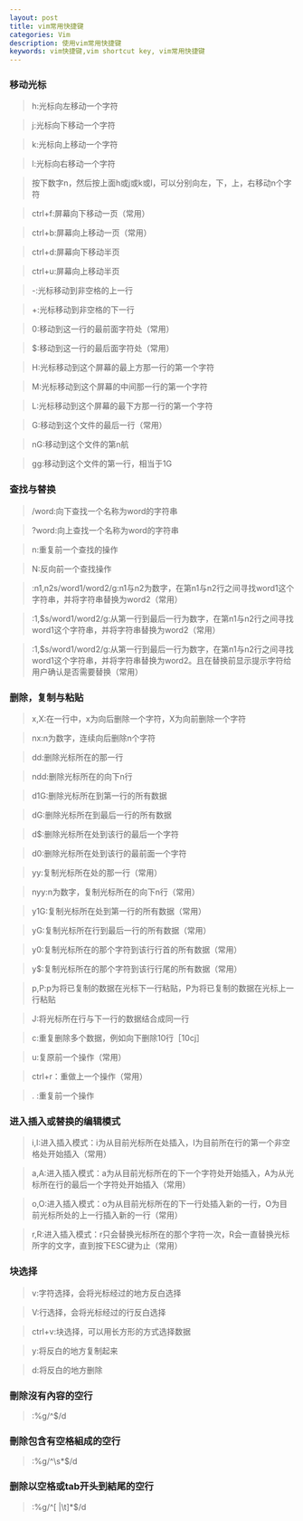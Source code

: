 ```yaml
---
layout: post
title: vim常用快捷键
categories: Vim
description: 使用vim常用快捷键
keywords: vim快捷键,vim shortcut key, vim常用快捷键
---
```


### 移动光标

> h:光标向左移动一个字符

> j:光标向下移动一个字符

> k:光标向上移动一个字符

> l:光标向右移动一个字符

> 按下数字n，然后按上面h或j或k或l，可以分别向左，下，上，右移动n个字符

> ctrl+f:屏幕向下移动一页（常用）

> ctrl+b:屏幕向上移动一页（常用）

> ctrl+d:屏幕向下移动半页

> ctrl+u:屏幕向上移动半页

> -:光标移动到非空格的上一行

> +:光标移动到非空格的下一行

> 0:移动到这一行的最前面字符处（常用）

> $:移动到这一行的最后面字符处（常用）

> H:光标移动到这个屏幕的最上方那一行的第一个字符

> M:光标移动到这个屏幕的中间那一行的第一个字符

> L:光标移动到这个屏幕的最下方那一行的第一个字符

> G:移动到这个文件的最后一行（常用）

> nG:移动到这个文件的第n航

> gg:移动到这个文件的第一行，相当于1G

### 查找与替换
> /word:向下查找一个名称为word的字符串

> ?word:向上查找一个名称为word的字符串

> n:重复前一个查找的操作

> N:反向前一个查找操作

> :n1,n2s/word1/word2/g:n1与n2为数字，在第n1与n2行之间寻找word1这个字符串，并将字符串替换为word2（常用）

> :1,$s/word1/word2/g:从第一行到最后一行为数字，在第n1与n2行之间寻找word1这个字符串，并将字符串替换为word2（常用）

> :1,$s/word1/word2/g:从第一行到最后一行为数字，在第n1与n2行之间寻找word1这个字符串，并将字符串替换为word2。且在替换前显示提示字符给用户确认是否需要替换（常用）

### 删除，复制与粘贴

> x,X:在一行中，x为向后删除一个字符，X为向前删除一个字符

> nx:n为数字，连续向后删除n个字符

> dd:删除光标所在的那一行

> ndd:删除光标所在的向下n行

> d1G:删除光标所在到第一行的所有数据

> dG:删除光标所在到最后一行的所有数据

> d$:删除光标所在处到该行的最后一个字符

> d0:删除光标所在处到该行的最前面一个字符

> yy:复制光标所在处的那一行（常用）

> nyy:n为数字，复制光标所在的向下n行（常用）

> y1G:复制光标所在处到第一行的所有数据（常用）

> yG:复制光标所在行到最后一行的所有数据（常用）

> y0:复制光标所在的那个字符到该行行首的所有数据（常用）

> y$:复制光标所在的那个字符到该行行尾的所有数据（常用）

> p,P:p为将已复制的数据在光标下一行粘贴，P为将已复制的数据在光标上一行粘贴

> J:将光标所在行与下一行的数据结合成同一行

> c:重复删除多个数据，例如向下删除10行［10cj］

> u:复原前一个操作（常用）

> ctrl+r：重做上一个操作（常用）

> . :重复前一个操作

### 进入插入或替换的编辑模式

> i,I:进入插入模式：i为从目前光标所在处插入，I为目前所在行的第一个非空格处开始插入（常用）

> a,A:进入插入模式：a为从目前光标所在的下一个字符处开始插入，A为从光标所在行的最后一个字符处开始插入（常用）

> o,O:进入插入模式：o为从目前光标所在的下一行处插入新的一行，O为目前光标所处的上一行插入新的一行（常用）

> r,R:进入插入模式：r只会替换光标所在的那个字符一次，R会一直替换光标所字的文字，直到按下ESC键为止（常用）

### 块选择

> v:字符选择，会将光标经过的地方反白选择

> V:行选择，会将光标经过的行反白选择

> ctrl+v:块选择，可以用长方形的方式选择数据

> y:将反白的地方复制起来

> d:将反白的地方删除


### 刪除沒有內容的空行

> :%g/^$/d

### 刪除包含有空格組成的空行

> :%g/^\s*$/d

### 删除以空格或tab开头到結尾的空行

> :%g/^[ |\t]*$/d

